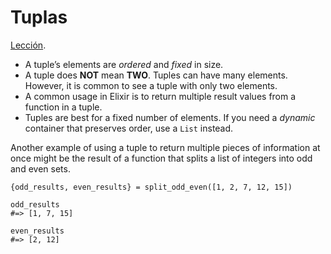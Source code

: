 # Tuplas
[Lección](https://thinkingelixir.com/course/pattern-matching/module-2/tuple/).


- A tuple’s elements are *ordered* and *fixed* in size.
- A tuple does **NOT** mean **TWO**. Tuples can have many elements. However, it is common to see a tuple with only two elements. 
- A common usage in Elixir is to return multiple result values from a function in a tuple.
- Tuples are best for a fixed number of elements. If you need a *dynamic* container that preserves order, use a `List` instead.

Another example of using a tuple to return multiple pieces of information at once might be the result of a function that splits a list of integers into odd and even sets.

    {odd_results, even_results} = split_odd_even([1, 2, 7, 12, 15])
    
    odd_results
    #=> [1, 7, 15]
    
    even_results
    #=> [2, 12]

